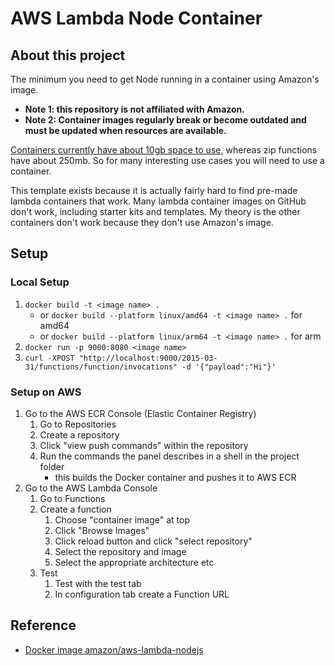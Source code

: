 # AWS Lambda Node Container

## About this project

The minimum you need to get Node running in a container using Amazon's image.

- **Note 1: this repository is not affiliated with Amazon.**
- **Note 2: Container images regularly break or become outdated and must be updated when resources are available.**

[Containers currently have about 10gb space to use,](https://docs.aws.amazon.com/lambda/latest/dg/gettingstarted-limits.html) whereas zip functions have about 250mb. So for many interesting use cases you will need to use a container.

This template exists because it is actually fairly hard to find pre-made lambda containers that work. Many lambda container images on GitHub don't work, including starter kits and templates. My theory is the other containers don't work because they don't use Amazon's image.


## Setup

### Local Setup

1. `docker build -t <image name> .`
    - or `docker build --platform linux/amd64 -t <image name> .` for amd64
    - or `docker build --platform linux/arm64 -t <image name> .` for arm
2. `docker run -p 9000:8080 <image name>`
3. `curl -XPOST "http://localhost:9000/2015-03-31/functions/function/invocations" -d '{"payload":"Hi"}'`


### Setup on AWS

1. Go to the AWS ECR Console (Elastic Container Registry)
    1. Go to Repositories
    2. Create a repository
    3. Click "view push commands" within the repository
    4. Run the commands the panel describes in a shell in the project folder
        - this builds the Docker container and pushes it to AWS ECR
2. Go to the AWS Lambda Console
    1. Go to Functions
    2. Create a function
        1. Choose "container image" at top
        2. Click "Browse Images"
        3. Click reload button and click "select repository"
        4. Select the repository and image
        5. Select the appropriate architecture etc
    3. Test
        1. Test with the test tab
        2. In configuration tab create a Function URL


## Reference

- [Docker image amazon/aws-lambda-nodejs](https://hub.docker.com/r/amazon/aws-lambda-nodejs)
